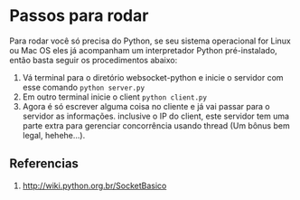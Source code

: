 # Passos para rodar

Para rodar você só precisa do Python, se seu sistema operacional for Linux ou Mac OS eles já acompanham um interpretador Python pré-instalado, então basta seguir os procedimentos abaixo:

1. Vá terminal para o diretório websocket-python e inicie o servidor com esse comando `python server.py`
2. Em outro terminal inicie o client `python client.py`
3. Agora é só escrever alguma coisa no cliente e já vai passar para o servidor as informações. inclusive o IP do client, este servidor tem uma parte extra para gerenciar concorrência usando thread (Um bônus bem legal, hehehe...).
    
## Referencias
1. http://wiki.python.org.br/SocketBasico
